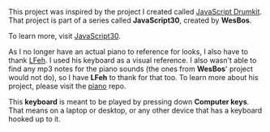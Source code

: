 This project was inspired by the project I created called [JavaScript Drumkit](https://interglobalmedia.github.io/javascript-drum-kit/). That project is part of a series called **JavaScript30**, created by **WesBos**.

To learn more, visit [JavaScript30](https://javascript30.com/).

As I no longer have an actual piano to reference for looks, I also have to thank [LFeh](https://github.com/LFeh/). I used his keyboard as a visual reference. I also wasn't able to find any mp3 notes for the piano sounds (the ones from **WesBos**' project would not do), so I have **LFeh** to thank for that too.
To learn more about his project, please visit the  [piano](https://github.com/LFeh/piano) repo.

This **keyboard** is meant to be played by pressing down **Computer keys**. That means on a laptop or desktop, or any other device that has a keyboard hooked up to it.
